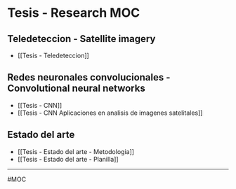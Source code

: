 # Tesis - Research MOC
## Teledeteccion - Satellite imagery
- [[Tesis - Teledeteccion]]

## Redes neuronales convolucionales - Convolutional neural networks
- [[Tesis - CNN]]
- [[Tesis - CNN Aplicaciones en analisis de imagenes satelitales]]

## Estado del arte
- [[Tesis - Estado del arte - Metodologia]]
- [[Tesis - Estado del arte - Planilla]]

---
#MOC
